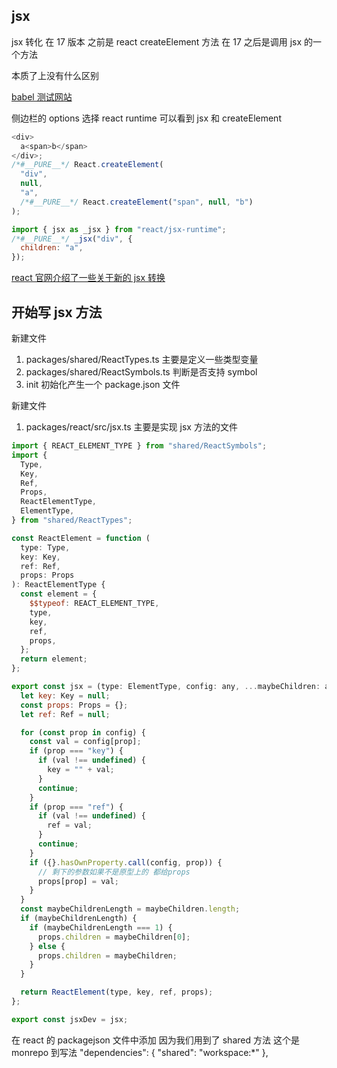 ## jsx

jsx 转化 在 17 版本 之前是 react createElement 方法
在 17 之后是调用 jsx 的一个方法

本质了上没有什么区别

[babel 测试网站](https://babeljs.io/repl#?browsers=defaults&build=&builtIns=false&corejs=3.6&spec=false&loose=false&code_lz=DwEwlgbgfAUABHAhvOwDOAHRA7KAjYAekx1iPGiA&debug=false&forceAllTransforms=false&modules=false&shippedProposals=false&circleciRepo=&evaluate=false&fileSize=false&timeTravel=false&sourceType=module&lineWrap=true&presets=react%2Cstage-1&prettier=false&targets=&version=7.22.5&externalPlugins=&assumptions=%7B%7D)

侧边栏的 options 选择 react runtime 可以看到 jsx 和 createElement

```js
<div>
  a<span>b</span>
</div>;
/*#__PURE__*/ React.createElement(
  "div",
  null,
  "a",
  /*#__PURE__*/ React.createElement("span", null, "b")
);
```

```js
import { jsx as _jsx } from "react/jsx-runtime";
/*#__PURE__*/ _jsx("div", {
  children: "a",
});
```

[react 官网介绍了一些关于新的 jsx 转换](https://zh-hans.legacy.reactjs.org/blog/2020/09/22/introducing-the-new-jsx-transform.html)

## 开始写 jsx 方法

新建文件

1. packages/shared/ReactTypes.ts 主要是定义一些类型变量
2. packages/shared/ReactSymbols.ts 判断是否支持 symbol
3. init 初始化产生一个 package.json 文件

新建文件

1. packages/react/src/jsx.ts 主要是实现 jsx 方法的文件

```js
import { REACT_ELEMENT_TYPE } from "shared/ReactSymbols";
import {
  Type,
  Key,
  Ref,
  Props,
  ReactElementType,
  ElementType,
} from "shared/ReactTypes";

const ReactElement = function (
  type: Type,
  key: Key,
  ref: Ref,
  props: Props
): ReactElementType {
  const element = {
    $$typeof: REACT_ELEMENT_TYPE,
    type,
    key,
    ref,
    props,
  };
  return element;
};

export const jsx = (type: ElementType, config: any, ...maybeChildren: any) => {
  let key: Key = null;
  const props: Props = {};
  let ref: Ref = null;

  for (const prop in config) {
    const val = config[prop];
    if (prop === "key") {
      if (val !== undefined) {
        key = "" + val;
      }
      continue;
    }
    if (prop === "ref") {
      if (val !== undefined) {
        ref = val;
      }
      continue;
    }
    if ({}.hasOwnProperty.call(config, prop)) {
      // 剩下的参数如果不是原型上的 都给props
      props[prop] = val;
    }
  }
  const maybeChildrenLength = maybeChildren.length;
  if (maybeChildrenLength) {
    if (maybeChildrenLength === 1) {
      props.children = maybeChildren[0];
    } else {
      props.children = maybeChildren;
    }
  }

  return ReactElement(type, key, ref, props);
};

export const jsxDev = jsx;
```

在 react 的 packagejson 文件中添加 因为我们用到了 shared 方法 这个是 monrepo 到写法
"dependencies": {
"shared": "workspace:\*"
},
